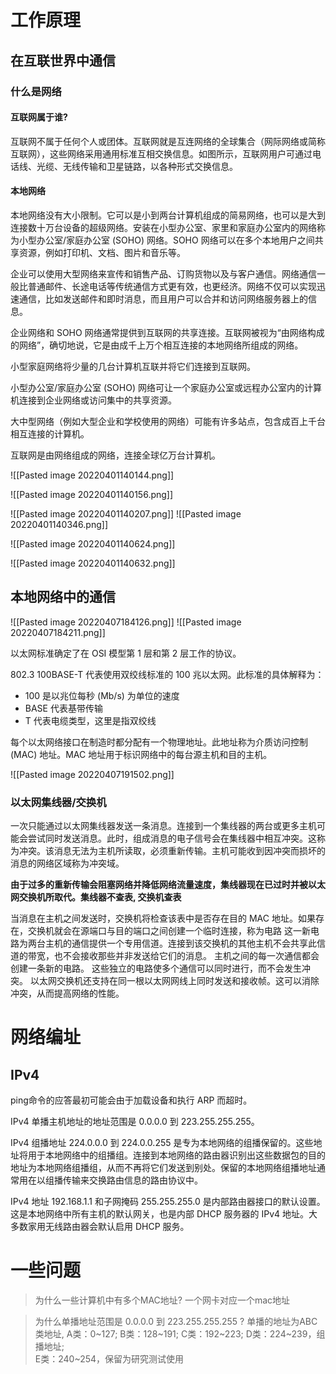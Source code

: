 
# 工作原理

## 在互联世界中通信

### 什么是网络

#### 互联网属于谁?

互联网不属于任何个人或团体。互联网就是互连网络的全球集合（网际网络或简称互联网），这些网络采用通用标准互相交换信息。如图所示，互联网用户可通过电话线、光缆、无线传输和卫星链路，以各种形式交换信息。

#### 本地网络

本地网络没有大小限制。它可以是小到两台计算机组成的简易网络，也可以是大到连接数十万台设备的超级网络。安装在小型办公室、家里和家庭办公室内的网络称为小型办公室/家庭办公室 (SOHO) 网络。SOHO 网络可以在多个本地用户之间共享资源，例如打印机、文档、图片和音乐等。

企业可以使用大型网络来宣传和销售产品、订购货物以及与客户通信。网络通信一般比普通邮件、长途电话等传统通信方式更有效，也更经济。网络不仅可以实现迅速通信，比如发送邮件和即时消息，而且用户可以合并和访问网络服务器上的信息。

企业网络和 SOHO 网络通常提供到互联网的共享连接。互联网被视为“由网络构成的网络”，确切地说，它是由成千上万个相互连接的本地网络所组成的网络。


小型家庭网络将少量的几台计算机互联并将它们连接到互联网。	

小型办公室/家庭办公室 (SOHO) 网络可让一个家庭办公室或远程办公室内的计算机连接到企业网络或访问集中的共享资源。

大中型网络（例如大型企业和学校使用的网络）可能有许多站点，包含成百上千台相互连接的计算机。

互联网是由网络组成的网络，连接全球亿万台计算机。

![[Pasted image 20220401140144.png]]

![[Pasted image 20220401140156.png]]

![[Pasted image 20220401140207.png]]
![[Pasted image 20220401140346.png]]

![[Pasted image 20220401140624.png]]

![[Pasted image 20220401140632.png]]





## 本地网络中的通信



![[Pasted image 20220407184126.png]]
![[Pasted image 20220407184211.png]]

以太网标准确定了在 OSI 模型第 1 层和第 2 层工作的协议。

802.3 100BASE-T 代表使用双绞线标准的 100 兆以太网。此标准的具体解释为：
-   100 是以兆位每秒 (Mb/s) 为单位的速度
-   BASE 代表基带传输
-   T 代表电缆类型，这里是指双绞线

每个以太网络接口在制造时都分配有一个物理地址。此地址称为介质访问控制 (MAC) 地址。MAC 地址用于标识网络中的每台源主机和目的主机。


![[Pasted image 20220407191502.png]]

### 以太网集线器/交换机

一次只能通过以太网集线器发送一条消息。连接到一个集线器的两台或更多主机可能会尝试同时发送消息。此时，组成消息的电子信号会在集线器中相互冲突。这称为冲突。该消息无法为主机所读取，必须重新传输。主机可能收到因冲突而损坏的消息的网络区域称为冲突域。

**由于过多的重新传输会阻塞网络并降低网络流量速度，集线器现在已过时并被以太网交换机所取代。集线器不查表, 交换机查表**


当消息在主机之间发送时，交换机将检查该表中是否存在目的 MAC 地址。如果存在，交换机就会在源端口与目的端口之间创建一个临时连接，称为电路
这一新电路为两台主机的通信提供一个专用信道。连接到该交换机的其他主机不会共享此信道的带宽，也不会接收那些并非发送给它们的消息。
主机之间的每一次通信都会创建一条新的电路。
这些独立的电路使多个通信可以同时进行，而不会发生冲突。
以太网交换机还支持在同一根以太网网线上同时发送和接收帧。这可以消除冲突，从而提高网络的性能。

# 网络编址

## IPv4

ping命令的应答最初可能会由于加载设备和执行 ARP 而超时。

IPv4 单播主机地址的地址范围是 0.0.0.0 到 223.255.255.255。

IPv4 组播地址 224.0.0.0 到 224.0.0.255 是专为本地网络的组播保留的。这些地址将用于本地网络中的组播组。连接到本地网络的路由器识别出这些数据包的目的地址为本地网络组播组，从而不再将它们发送到别处。保留的本地网络组播地址通常用在以组播传输来交换路由信息的路由协议中。

IPv4 地址 192.168.1.1 和子网掩码 255.255.255.0 是内部路由器接口的默认设置。这是本地网络中所有主机的默认网关，也是内部 DHCP 服务器的 IPv4 地址。大多数家用无线路由器会默认启用 DHCP 服务。





# 一些问题

> 为什么一些计算机中有多个MAC地址?
> 	一个网卡对应一个mac地址


> 为什么单播地址范围是 0.0.0.0 到 223.255.255.255 ?
> 	单播的地址为ABC类地址, 
> 	A类：0~127; 
> 	B类：128~191; 
> 	C类：192~223; 
> 	D类：224~239，组播地址;  
> 	E类：240~254，保留为研究测试使用

